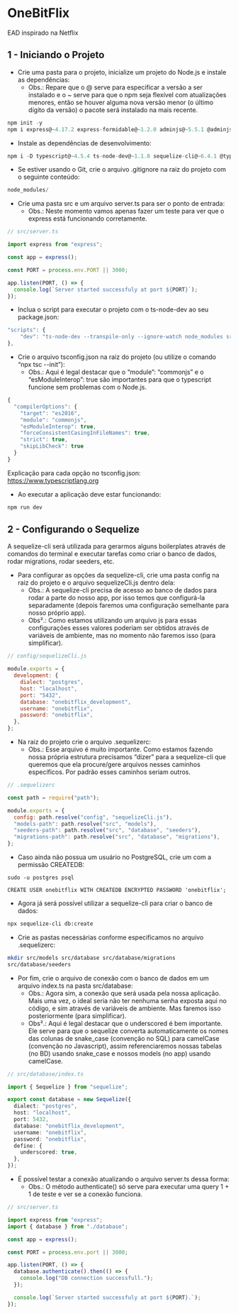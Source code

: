 # OneBitFlix

EAD inspirado na Netflix

## 1 - Iniciando o Projeto

- Crie uma pasta para o projeto, inicialize um projeto do Node.js e instale as dependências:
  - Obs.: Repare que o @ serve para especificar a versão a ser instalado e o ~ serve para que o npm seja flexível com atualizações menores, então se houver alguma nova versão menor (o último dígito da versão) o pacote será instalado na mais recente.

```javascript
npm init -y
npm i express@~4.17.2 express-formidable@~1.2.0 adminjs@~5.5.1 @adminjs/express@~4.0.1 @adminjs/sequelize@~2.1.0 @adminjs/upload@~2.0.1 pg@~8.7.1 sequelize@~6.13.0
```

- Instale as dependências de desenvolvimento:

```javascript
npm i -D typescript@~4.5.4 ts-node-dev@~1.1.8 sequelize-cli@~6.4.1 @types/express@~4.17.13 @types/node@~17.0.10
```

- Se estiver usando o Git, crie o arquivo .gitignore na raiz do projeto com o seguinte conteúdo:

```javascript
node_modules/
```

- Crie uma pasta src e um arquivo server.ts para ser o ponto de entrada:
  - Obs.: Neste momento vamos apenas fazer um teste para ver que o express está funcionando corretamente.

```javascript
// src/server.ts

import express from "express";

const app = express();

const PORT = process.env.PORT || 3000;

app.listen(PORT, () => {
  console.log(`Server started successfuly at port ${PORT}`);
});
```

- Inclua o script para executar o projeto com o ts-node-dev ao seu package.json:

```javascript
"scripts": {
	"dev": "ts-node-dev --transpile-only --ignore-watch node_modules src/server.ts"
},
```

- Crie o arquivo tsconfig.json na raiz do projeto (ou utilize o comando “npx tsc --init”):
  - Obs.: Aqui é legal destacar que o “module”: “commonjs” e o “esModuleInterop”: true são importantes para que o typescript funcione sem problemas com o Node.js.

```javascript
{
  "compilerOptions": {
    "target": "es2016",
    "module": "commonjs",
    "esModuleInterop": true,
    "forceConsistentCasingInFileNames": true,
    "strict": true,
    "skipLibCheck": true
  }
}
```

Explicação para cada opção no tsconfig.json: https://www.typescriptlang.org

- Ao executar a aplicação deve estar funcionando:

```javascript
npm run dev
```

## 2 - Configurando o Sequelize

A sequelize-cli será utilizada para gerarmos alguns boilerplates através de comandos do terminal e executar tarefas como criar o banco de dados, rodar migrations, rodar seeders, etc.

- Para configurar as opções da sequelize-cli, crie uma pasta config na raiz do projeto e o arquivo sequelizeCli.js dentro dela:
  - Obs.: A sequelize-cli precisa de acesso ao banco de dados para rodar a parte do nosso app, por isso temos que configurá-la separadamente (depois faremos uma configuração semelhante para nosso próprio app).
  - Obs².: Como estamos utilizando um arquivo js para essas configurações esses valores poderiam ser obtidos através de variáveis de ambiente, mas no momento não faremos isso (para simplificar).

```javascript
// config/sequelizeCli.js

module.exports = {
  development: {
    dialect: "postgres",
    host: "localhost",
    port: "5432",
    database: "onebitflix_development",
    username: "onebitflix",
    password: "onebitflix",
  },
};
```

- Na raiz do projeto crie o arquivo .sequelizerc:
  - Obs.: Esse arquivo é muito importante. Como estamos fazendo nossa própria estrutura precisamos “dizer” para a sequelize-cli que queremos que ela procure/gere arquivos nesses caminhos específicos. Por padrão esses caminhos seriam outros.

```javascript
// .sequelizerc

const path = require("path");

module.exports = {
  config: path.resolve("config", "sequelizeCli.js"),
  "models-path": path.resolve("src", "models"),
  "seeders-path": path.resolve("src", "database", "seeders"),
  "migrations-path": path.resolve("src", "database", "migrations"),
};
```

- Caso ainda não possua um usuário no PostgreSQL, crie um com a permissão CREATEDB:

```shell
sudo -u postgres psql

CREATE USER onebitflix WITH CREATEDB ENCRYPTED PASSWORD 'onebitflix';
```

- Agora já será possível utilizar a sequelize-cli para criar o banco de dados:

```bash
npx sequelize-cli db:create
```

- Crie as pastas necessárias conforme especificamos no arquivo .sequelizerc:

```bash
mkdir src/models src/database src/database/migrations
src/database/seeders
```

- Por fim, crie o arquivo de conexão com o banco de dados em um arquivo index.ts na pasta src/database:
  - Obs.: Agora sim, a conexão que será usada pela nossa aplicação. Mais uma vez, o ideal seria não ter nenhuma senha exposta aqui no código, e sim através de variáveis de ambiente. Mas faremos isso posteriormente (para simplificar).
  - Obs².: Aqui é legal destacar que o underscored é bem importante. Ele serve para que o sequelize converta automaticamente os nomes das colunas de snake_case (convenção no SQL) para camelCase (convenção no Javascript), assim referenciaremos nossas tabelas (no BD) usando snake_case e nossos models (no app) usando camelCase.

```typescript
// src/database/index.ts

import { Sequelize } from "sequelize";

export const database = new Sequelize({
  dialect: "postgres",
  host: "localhost",
  port: 5432,
  database: "onebitflix_development",
  username: "onebitflix",
  password: "onebitflix",
  define: {
    underscored: true,
  },
});
```

- É possível testar a conexão atualizando o arquivo server.ts dessa forma:
  - Obs.: O método authenticate() só serve para executar uma query 1 + 1 de teste e ver se a conexão funciona.

```typescript
// src/server.ts

import express from "express";
import { database } from "./database";

const app = express();

const PORT = process.env.port || 3000;

app.listen(PORT, () => {
  database.authenticate().then(() => {
    console.log("DB connection successfull.");
  });

  console.log(`Server started successfuly at port ${PORT}.`);
});
```
